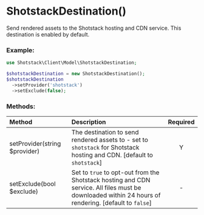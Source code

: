 # ShotstackDestination()

Send rendered assets to the Shotstack hosting and CDN service. This destination is enabled by default.

### Example:

```php
use Shotstack\Client\Model\ShotstackDestination;

$shotstackDestination = new ShotstackDestination();
$shotstackDestination
  ->setProvider('shotstack')
  ->setExclude(false);
```

### Methods:

Method | Description | Required
:--- | :--- | :---: 
setProvider(string $provider) | The destination to send rendered assets to - set to `shotstack` for Shotstack hosting and CDN. [default to `shotstack`] | Y
setExclude(bool $exclude) | Set to `true` to opt-out from the Shotstack hosting and CDN service. All files must be downloaded within 24 hours of rendering. [default to `false`] | -
